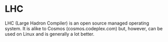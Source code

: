 LHC
===

LHC (Large Hadron Compiler) is an open source managed operating system. It is alike to Cosmos (cosmos.codeplex.com) but, however, can be used on Linux and is generally a lot better.
